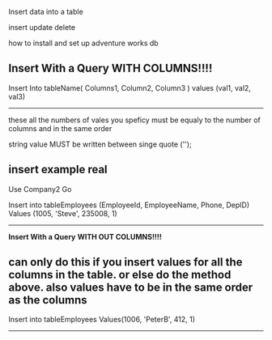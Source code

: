 Insert data into a table

insert
update
delete


how to install and set up adventure works db

**Insert With a Query**  **WITH COLUMNS!!!!**
-------------------------------------------
Insert Into tableName(
    Columns1, Column2, Column3
) values (val1, val2, val3)

-------------------------------------------

these all the numbers of vales you speficy must be equaly to the number of columns and in the same order

string value MUST be written between singe quote ('');


insert example real
--------------------------------------------

Use Company2
Go

Insert into tableEmployees
(EmployeeId, EmployeeName, Phone, DepID)
Values
(1005, 'Steve', 235008, 1)

----------------------------------------------



**Insert With a Query**  **WITH OUT COLUMNS!!!!**

can only do this if you insert values for all the columns in the table.
or else do the method above.
also values have to be in the same order as the columns
--------------------------------------------------------------
Insert into tableEmployees
Values(1006, 'PeterB', 412, 1)



--------------------------------------------------------------
